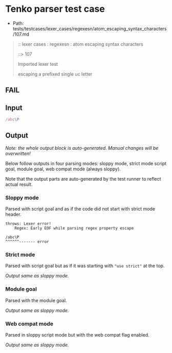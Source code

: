# Tenko parser test case

- Path: tests/testcases/lexer_cases/regexesn/atom_escaping_syntax_characters/107.md

> :: lexer cases : regexesn : atom escaping syntax characters
>
> ::> 107
>
> Imported lexer test
>
> escaping a prefixed single uc letter

## FAIL

## Input

`````js
/abc\P
`````

## Output

_Note: the whole output block is auto-generated. Manual changes will be overwritten!_

Below follow outputs in four parsing modes: sloppy mode, strict mode script goal, module goal, web compat mode (always sloppy).

Note that the output parts are auto-generated by the test runner to reflect actual result.

### Sloppy mode

Parsed with script goal and as if the code did not start with strict mode header.

`````
throws: Lexer error!
    Regex: Early EOF while parsing regex property escape

/abc\P
^^^^^^------- error
`````

### Strict mode

Parsed with script goal but as if it was starting with `"use strict"` at the top.

_Output same as sloppy mode._

### Module goal

Parsed with the module goal.

_Output same as sloppy mode._

### Web compat mode

Parsed in sloppy script mode but with the web compat flag enabled.

_Output same as sloppy mode._
